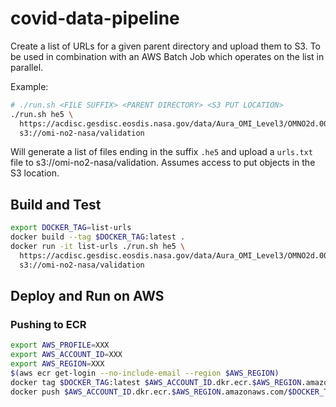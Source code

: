# covid-data-pipeline

Create a list of URLs for a given parent directory and upload them to S3. To be
used in combination with an AWS Batch Job which operates on the list in
parallel.

Example:

```bash
# ./run.sh <FILE SUFFIX> <PARENT DIRECTORY> <S3 PUT LOCATION>
./run.sh he5 \
  https://acdisc.gesdisc.eosdis.nasa.gov/data/Aura_OMI_Level3/OMNO2d.003/2020/ \
  s3://omi-no2-nasa/validation
```

Will generate a list of files ending in the suffix `.he5` and upload a
`urls.txt` file to s3://omi-no2-nasa/validation. Assumes access to put objects
in the S3 location.

## Build and Test

```bash
export DOCKER_TAG=list-urls
docker build --tag $DOCKER_TAG:latest .
docker run -it list-urls ./run.sh he5 \
  https://acdisc.gesdisc.eosdis.nasa.gov/data/Aura_OMI_Level3/OMNO2d.003/2020/ \
  s3://omi-no2-nasa/validation
```

## Deploy and Run on AWS

### Pushing to ECR

```bash
export AWS_PROFILE=XXX
export AWS_ACCOUNT_ID=XXX
export AWS_REGION=XXX
$(aws ecr get-login --no-include-email --region $AWS_REGION)
docker tag $DOCKER_TAG:latest $AWS_ACCOUNT_ID.dkr.ecr.$AWS_REGION.amazonaws.com/$DOCKER_TAG:latest
docker push $AWS_ACCOUNT_ID.dkr.ecr.$AWS_REGION.amazonaws.com/$DOCKER_TAG:latest
```
